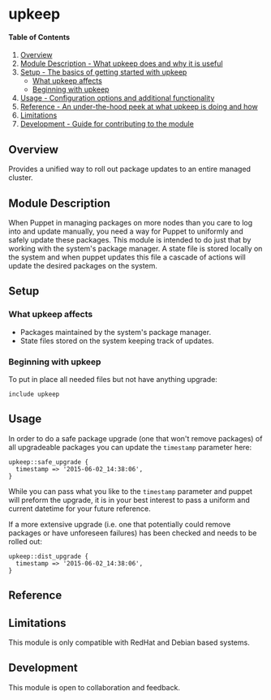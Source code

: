 # upkeep

#### Table of Contents

1. [Overview](#overview)
2. [Module Description - What upkeep does and why it is useful](#module-description)
3. [Setup - The basics of getting started with upkeep](#setup)
    * [What upkeep affects](#what-upkeep-affects)
    * [Beginning with upkeep](#beginning-with-upkeep)
4. [Usage - Configuration options and additional functionality](#usage)
5. [Reference - An under-the-hood peek at what upkeep is doing and how](#reference)
5. [Limitations](#limitations)
6. [Development - Guide for contributing to the module](#development)

## Overview

Provides a unified way to roll out package updates to an entire managed cluster.

## Module Description

When Puppet in managing packages on more nodes than you care to log into and update manually, you need a way for Puppet to uniformly and safely update these packages.  This module is intended to do just that by working with the system's package manager.  A state file is stored locally on the system and when puppet updates this file a cascade of actions will update the desired packages on the system.

## Setup

### What upkeep affects

* Packages maintained by the system's package manager.
* State files stored on the system keeping track of updates.

### Beginning with upkeep

To put in place all needed files but not have anything upgrade:

```puppet
include upkeep
```

## Usage

In order to do a safe package upgrade (one that won't remove packages) of all upgradeable packages you can update the `timestamp` parameter here:

```puppet
upkeep::safe_upgrade {
  timestamp => '2015-06-02_14:38:06',
}
```

While you can pass what you like to the `timestamp` parameter and puppet will preform the upgrade, it is in your best interest to pass a uniform and current datetime for your future reference.

If a more extensive upgrade (i.e. one that potentially could remove packages or have unforeseen failures) has been checked and needs to be rolled out:

```puppet
upkeep::dist_upgrade {
  timestamp => '2015-06-02_14:38:06',
}
```

## Reference

## Limitations

This module is only compatible with RedHat and Debian based systems.

## Development

This module is open to collaboration and feedback.
